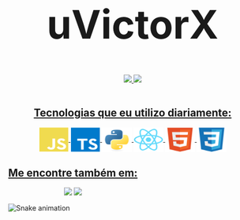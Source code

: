 <h1 align="center" style="font-size: 80px">uVictorX</h1>

<div align="center">
  <a href="https://github.com/uVictorX">
    <img height="170em" src="https://github-readme-stats.vercel.app/api?username=uVictorX&show_icons=true&theme=dark&include_all_commits=true&count_private=true"/>
    <img height="170em" src="https://github-readme-stats.vercel.app/api/top-langs/?username=uVictorX&layout=compact&langs_count=7&theme=dark"/>
</div>
  
<div align="center" style="display: inline_block"><br>
  <h2>Tecnologias que eu utilizo diariamente:</h2>
  <img align="center" alt="Victor-Js" height="50" width="60" src="https://raw.githubusercontent.com/devicons/devicon/master/icons/javascript/javascript-plain.svg">

  <img align="center" alt="Victor-Ts" height="50" width="60" src="https://raw.githubusercontent.com/devicons/devicon/master/icons/typescript/typescript-plain.svg">
  
  <img align="center" alt="Victor-React" height="50" width="60" src="https://raw.githubusercontent.com/devicons/devicon/master/icons/python/python-original.svg">
  
  <img align="center" alt="Victor-React" height="50" width="60" src="https://raw.githubusercontent.com/devicons/devicon/master/icons/react/react-original.svg">
  
  <img align="center" alt="Victor-HTML" height="50" width="60" src="https://raw.githubusercontent.com/devicons/devicon/master/icons/html5/html5-original.svg">

  <img align="center" alt="Victor-CSS" height="50" width="60" src="https://raw.githubusercontent.com/devicons/devicon/master/icons/css3/css3-original.svg">
 </div>
<div align="center" style="display: inline-block"> 
  <h2>Me encontre também em:</h2>
  <a href="https://www.youtube.com/channel/UCwNCXIzlm8g9by4fS1DPebw" target="_blank"><img src="https://img.shields.io/badge/YouTube-FF0000?style=for-the-badge&logo=youtube&logoColor=white" target="_blank"></a> <a href="https://instagram.com/victor_souza.br" target="_blank"><img src="https://img.shields.io/badge/-Instagram-%23E4405F?style=for-the-badge&logo=instagram&logoColor=white" target="_blank"></a>
</div>

  ![Snake animation](https://github.com/uVictorX/uVictorX/blob/output/github-contribution-grid-snake.svg)
